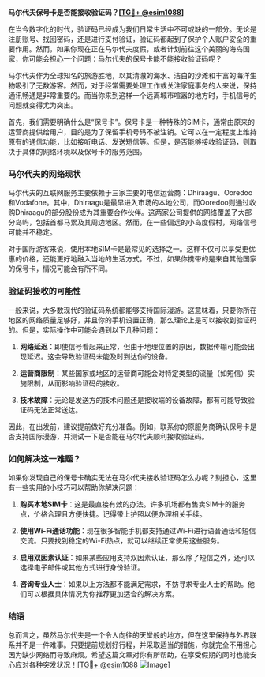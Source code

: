 **马尔代夫保号卡是否能接收验证码？[[TG💪+ @esim1088](https://t.me/s/esim1088)]**

在当今数字化的时代，验证码已经成为我们日常生活中不可或缺的一部分。无论是注册账号、找回密码，还是进行支付验证，验证码都起到了保护个人账户安全的重要作用。然而，如果你现在正在马尔代夫度假，或者计划前往这个美丽的海岛国家，你可能会担心一个问题：马尔代夫的保号卡能不能接收验证码呢？

马尔代夫作为全球知名的旅游胜地，以其清澈的海水、洁白的沙滩和丰富的海洋生物吸引了无数游客。然而，对于经常需要处理工作或关注家庭事务的人来说，保持通讯畅通是非常重要的。而当你来到这样一个远离城市喧嚣的地方时，手机信号的问题就变得尤为突出。

首先，我们需要明确什么是“保号卡”。保号卡是一种特殊的SIM卡，通常由原来的运营商提供给用户，目的是为了保留手机号码不被注销。它可以在一定程度上维持原有的通信功能，比如接听电话、发送短信等。但是，是否能够接收验证码，则取决于具体的网络环境以及保号卡的服务范围。

### 马尔代夫的网络现状

马尔代夫的互联网服务主要依赖于三家主要的电信运营商：Dhiraagu、Ooredoo和Vodafone。其中，Dhiraagu是最早进入市场的本地公司，而Ooredoo则通过收购Dhiraagu的部分股份成为其重要合作伙伴。这两家公司提供的网络覆盖了大部分岛屿，包括首都马累及其周边地区。然而，在一些偏远的小岛度假村，网络信号可能并不稳定。

对于国际游客来说，使用本地SIM卡是最常见的选择之一。这样不仅可以享受更优惠的价格，还能更好地融入当地的生活方式。不过，如果你携带的是来自其他国家的保号卡，情况可能会有所不同。

### 验证码接收的可能性

一般来说，大多数现代的验证码系统都能够支持国际漫游。这意味着，只要你所在地区的网络质量足够好，并且你的手机设置正确，那么理论上是可以接收到验证码的。但是，实际操作中可能会遇到以下几种问题：

1. **网络延迟**：即使信号看起来正常，但由于地理位置的原因，数据传输可能会出现延迟。这会导致验证码未能及时到达你的设备。
   
2. **运营商限制**：某些国家或地区的运营商可能会对特定类型的流量（如短信）实施限制，从而影响验证码的接收。

3. **技术故障**：无论是发送方的技术问题还是接收端的设备故障，都有可能导致验证码无法正常送达。

因此，在出发前，建议提前做好充分准备。例如，联系你的原服务商确认保号卡是否支持国际漫游，并测试一下是否能在马尔代夫顺利接收验证码。

### 如何解决这一难题？

如果你发现自己的保号卡确实无法在马尔代夫接收验证码怎么办呢？别担心，这里有一些实用的小技巧可以帮助你解决问题：

1. **购买本地SIM卡**：这是最直接有效的办法。许多机场都有售卖SIM卡的服务点，价格合理且方便快捷。记得带上护照以便办理相关手续。

2. **使用Wi-Fi通话功能**：现在很多智能手机都支持通过Wi-Fi进行语音通话和短信交流。只要找到稳定的Wi-Fi热点，就可以继续正常使用这些服务。

3. **启用双因素认证**：如果某些应用支持双因素认证，那么除了短信之外，还可以选择电子邮件或其他方式进行身份验证。

4. **咨询专业人士**：如果以上方法都不能满足需求，不妨寻求专业人士的帮助。他们可以根据具体情况为你推荐更加适合的解决方案。

### 结语

总而言之，虽然马尔代夫是一个令人向往的天堂般的地方，但在这里保持与外界联系并不是一件难事。只要提前规划好行程，并采取适当的措施，你就完全不用担心因为缺少网络而导致麻烦。希望这篇文章对你有所帮助，在享受假期的同时也能安心应对各种突发状况！[[TG💪+ @esim1088](https://t.me/s/esim1088) ![Image](https://i.postimg.cc/4NQfJmqS/Snipaste-2025-05-13-00-14-12.png)]